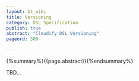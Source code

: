 ```yaml
---
layout: bt_wiki
title: Versioning
category: DSL Specification
publish: true
abstract: "Cloudify DSL Versioning"
pageord: 300

---
```

{%summary%}{{page.abstract}}{%endsummary%}

TBD...



